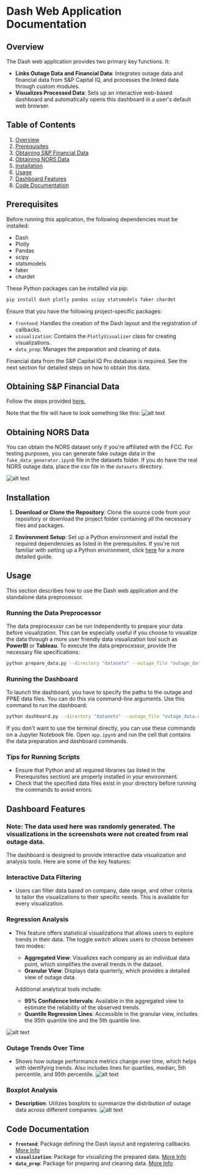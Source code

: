 # Dash Web Application Documentation


## Overview


The Dash web application provides two primary key functions. It:

- **Links Outage Data and Financial Data**: Integrates outage data and financial data from S&P Capital IQ, and processes the linked data through custom modules.
- **Visualizes Processed Data**: Sets up an interactive web-based dashboard and automatically opens this dashboard in a user's default web browser.


## Table of Contents

1. [Overview](#overview)
2. [Prerequisites](#prerequisites)
3. [Obtaining S&P Financial Data](#obtaining-sp-financial-data)
4. [Obtaining NORS Data](#obtaining-NORS-data)
5. [Installation](#installation)
6. [Usage](#usage)
7. [Dashboard Features](#dashboard-features)
8. [Code Documentation](#code-documentation)

## Prerequisites

Before running this application, the following dependencies must be installed:

- Dash
- Plotly
- Pandas
- scipy
- statsmodels
- faker
- chardet

These Python packages can be installed via pip:

```bash
pip install dash plotly pandas scipy statsmodels faker chardet
```

Ensure that you have the following project-specific packages:

- `frontend`: Handles the creation of the Dash layout and the registration of callbacks.
- `visualization`: Contains the `PlotlyVisualizer` class for creating visualizations.
- `data_prep`: Manages the preparation and cleaning of data.

Financial data from the S&P Capital IQ Pro database is required. See the next section for detailed steps on how to obtain this data.

## Obtaining S&P Financial Data

Follow the steps provided [here.](docs/S&P.md)

Note that the file will have to look something like this:
![alt text](images/image-1.png)

## Obtaining NORS Data

You can obtain the NORS dataset only if you're affiliated with the FCC. For testing purposes, you can generate fake outage data in the `fake_data_generator.ipynb` file in the datasets folder. If you do have the real NORS outage data, place the csv file in the `datasets` directory.

![alt text](images/image-3.png)


## Installation

1. **Download or Clone the Repository**:
   Clone the source code from your repository or download the project folder containing all the necessary files and packages.

2. **Environment Setup**:
   Set up a Python environment and install the required dependencies as listed in the prerequisites. If you're not familiar with setting up a Python environment, click [here](docs/environment.md) for a more detailed guide.

## Usage

This section describes how to use the Dash web application and the standalone data preprocessor.

### Running the Data Preprocessor

The data preprocessor can be run independently to prepare your data before visualization. This can be especially useful if you choose to visualize the data through a more user friendly data visualization tool such as **PowerBI** or **Tableau**. To execute the data preprocessor, provide the necessary file specifications:

```bash
python prepare_data.py --directory "datasets" --outage_file "outage_data.csv" --ppe_file "ppe.xlsx"
```

### Running the Dashboard

To launch the dashboard, you have to specify the paths to the outage and PP&E data files. You can do this via command-line arguments. Use this command to run the dashboard:

```bash
python dashboard.py --directory "datasets" --outage_file "outage_data.csv" --ppe_file "ppe.xlsx"
```

If you don't want to use the terminal directly, you can use these commands on a Jupyter Notebook file. Open `app.ipynb` and run the cell that contains the data preparation and dashboard commands.



### Tips for Running Scripts

- Ensure that Python and all required libraries (as listed in the Prerequisites section) are properly installed in your environment.
- Check that the specified data files exist in your directory before running the commands to avoid errors.


## Dashboard Features

### Note: The data used here was randomly generated. The visualizations in the screenshots were not created from real outage data.

The dashboard is designed to provide interactive data visualization and analysis tools. Here are some of the key features:

### Interactive Data Filtering
- Users can filter data based on company, date range, and other criteria to tailor the visualizations to their specific needs. This is available for every visualization.

### Regression Analysis
- This feature offers statistical visualizations that allows users to explore trends in their data. The toggle switch allows users to choose between two modes:
  - **Aggregated View**: Visualizes each company as an individual data point, which simplifies the overall trends in the dataset.
  - **Granular View**: Displays data quarterly, which provides a detailed view of outage data.
  
  Additional analytical tools include:
  - **95% Confidence Intervals**: Available in the aggregated view to estimate the reliability of the observed trends.
  - **Quantile Regression Lines**: Accessible in the granular view, includes the 95th quantile line and the 5th quantile line.

![alt text](images/image%20copy.png)

### Outage Trends Over Time
- Shows how outage performance metrics change over time, which helps with identifying trends. Also includes lines for quartiles, median, 5th percentile, and 95th percentile.
![alt text](image.png)

### Boxplot Analysis
- **Description**: Utilizes boxplots to summarize the distribution of outage data across different companies.
![alt text](image-1.png)


## Code Documentation

- **`frontend`**: Package defining the Dash layout and registering callbacks. [More Info](frontend/README.md)
- **`visualization`**: Package for visualizing the prepared data. [More Info](visualization/README.md)
- **`data_prep`**: Package for preparing and cleaning data. [More Info](data_prep/README.md)

